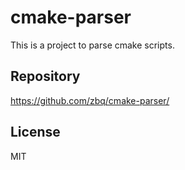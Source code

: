 # cmake-parser

This is a project to parse cmake scripts.

## Repository

https://github.com/zbq/cmake-parser/

## License

MIT

